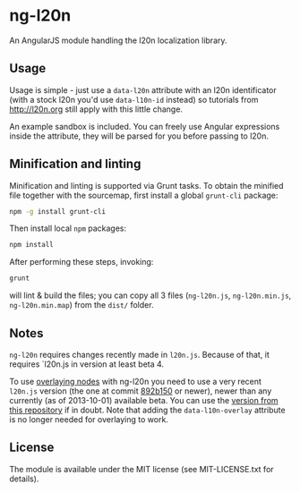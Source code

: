 ng-l20n
=======

An AngularJS module handling the l20n localization library.

Usage
-----

Usage is simple - just use a `data-l20n` attribute with an l20n identificator (with a stock l20n you'd
use `data-l10n-id` instead) so tutorials from http://l20n.org still apply with this little change.

An example sandbox is included. You can freely use Angular expressions inside the attribute, they will be parsed for
you before passing to l20n.

Minification and linting
------------------------

Minification and linting is supported via Grunt tasks. To obtain the minified file together with the
sourcemap, first install a global `grunt-cli` package:

```bash
npm -g install grunt-cli
```

Then install local `npm` packages:
```bash
npm install
```

After performing these steps, invoking:
```bash
grunt
```
will lint & build the files; you can copy all 3 files (`ng-l20n.js`, `ng-l20n.min.js`, `ng-l20n.min.map`)
from the `dist/` folder.

Notes
-----

`ng-l20n` requires changes recently made in `l20n.js`. Because of that, it requires `l20n.js in version at least
beta 4.

To use
[overlaying nodes](https://blog.mozilla.org/l10n/2012/07/16/l20n-features-explained-dom-overlays/)
with ng-l20n you need to use a very recent `l20n.js` version (the one at commit
[892b150](https://github.com/l20n/l20n.js/tree/892b1507a446080e80efebd24534744174561671)
or newer), newer than any currently (as of 2013-10-01) available beta. You can use the
[version from this repository](https://github.com/EE/ng-l20n/blob/master/vendor/l20n.js)
if in doubt. Note that adding the `data-l10n-overlay` attribute is no longer needed for overlaying to work.

License
-------

The module is available under the MIT license (see MIT-LICENSE.txt for details).
